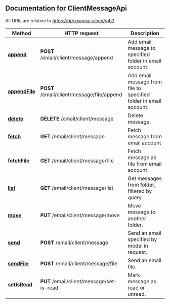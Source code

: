 ## Documentation for ClientMessageApi

All URIs are relative to *https://api.aspose.cloud/v4.0*

Method | HTTP request | Description
------ | ------------ | -----------
[**append**](ClientMessageApi.md#append) | **POST** /email/client/message/append | Add email message to specified folder in email account.
[**appendFile**](ClientMessageApi.md#appendFile) | **POST** /email/client/message/file/append | Add email message from file to specified folder in email account.
[**delete**](ClientMessageApi.md#delete) | **DELETE** /email/client/message | Delete message.
[**fetch**](ClientMessageApi.md#fetch) | **GET** /email/client/message | Fetch message from email account
[**fetchFile**](ClientMessageApi.md#fetchFile) | **GET** /email/client/message/file | Fetch message as file from email account
[**list**](ClientMessageApi.md#list) | **GET** /email/client/message/list | Get messages from folder, filtered by query
[**move**](ClientMessageApi.md#move) | **PUT** /email/client/message/move | Move message to another folder.
[**send**](ClientMessageApi.md#send) | **POST** /email/client/message | Send an email specified by model in request.
[**sendFile**](ClientMessageApi.md#sendFile) | **POST** /email/client/message/file | Send an email file.
[**setIsRead**](ClientMessageApi.md#setIsRead) | **PUT** /email/client/message/set-is-read | Mark message as read or unread.
